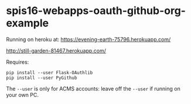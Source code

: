 # spis16-webapps-oauth-github-org-example 

Running on heroku at: <https://evening-earth-75796.herokuapp.com/>

<http://still-garden-81467.herokuapp.com/>

Requires:

```
pip install --user Flask-OAuthlib
pip install --user PyGithub
```

The `--user` is only for ACMS accounts: leave off the `--user` if running on your own PC.
